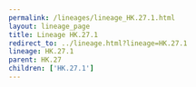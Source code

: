 ```yaml
---
permalink: /lineages/lineage_HK.27.1.html
layout: lineage_page
title: Lineage HK.27.1
redirect_to: ../lineage.html?lineage=HK.27.1
lineage: HK.27.1
parent: HK.27
children: ['HK.27.1']
---
```

